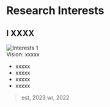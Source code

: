 # Research Interests

## I XXXX

![Interests 1](/pic/interest1.jpeg)
<br>
Vision: xxxxx
- xxxxx
- xxxxx
- xxxxx
- xxxxx
> est, 2023
> wr, 2022